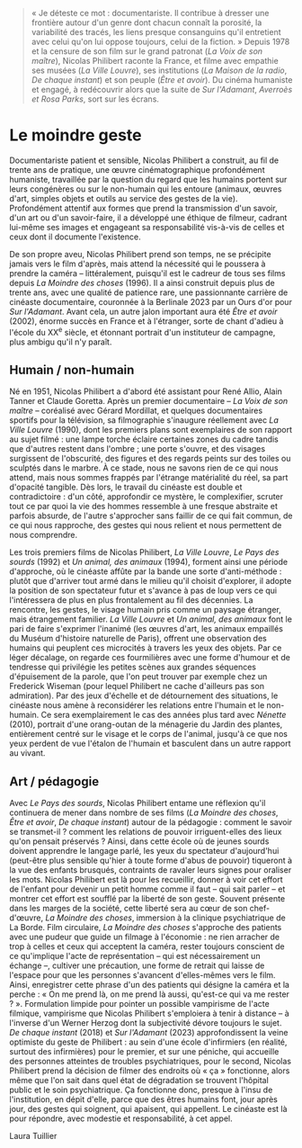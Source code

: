 > « Je déteste ce mot : documentariste. Il contribue à dresser une frontière autour d'un genre dont chacun connaît la porosité, la variabilité des tracés, les liens presque consanguins qu'il entretient avec celui qu'on lui oppose toujours, celui de la fiction. » Depuis 1978 et la censure de son film sur le grand patronat (_La Voix de son maître_), Nicolas Philibert raconte la France, et filme avec empathie ses musées (_La Ville Louvre_), ses institutions (_La Maison de la radio_, _De chaque instant_) et son peuple (_Être et avoir_). Du cinéma humaniste et engagé, à redécouvrir alors que la suite de _Sur l'Adamant_, _Averroès et Rosa Parks_, sort sur les écrans.

# Le moindre geste

Documentariste patient et sensible, Nicolas Philibert a construit, au fil de trente ans de pratique, une œuvre cinématographique profondément humaniste, travaillée par la question du regard que les humains portent sur leurs congénères ou sur le non-humain qui les entoure (animaux, œuvres d'art, simples objets et outils au service des gestes de la vie). Profondément attentif aux formes que prend la transmission d'un savoir, d'un art ou d'un savoir-faire, il a développé une éthique de filmeur, cadrant lui-même ses images et engageant sa responsabilité vis-à-vis de celles et ceux dont il documente l'existence.

De son propre aveu, Nicolas Philibert prend son temps, ne se précipite jamais vers le film d'après, mais attend la nécessité qui le poussera à prendre la caméra – littéralement, puisqu'il est le cadreur de tous ses films depuis _La Moindre des choses_ (1996). Il a ainsi construit depuis plus de trente ans, avec une qualité de patience rare, une passionnante carrière de cinéaste documentaire, couronnée à la Berlinale 2023 par un Ours d'or pour _Sur l'Adamant_. Avant cela, un autre jalon important aura été _Être et avoir_ (2002), énorme succès en France et à l'étranger, sorte de chant d'adieu à l'école du XX<sup>e</sup> siècle, et étonnant portrait d'un instituteur de campagne, plus ambigu qu'il n'y paraît.

## Humain / non-humain

Né en 1951, Nicolas Philibert a d'abord été assistant pour René Allio, Alain Tanner et Claude Goretta. Après un premier documentaire – _La Voix de son maître_ – coréalisé avec Gérard Mordillat, et quelques documentaires sportifs pour la télévision, sa filmographie s'inaugure réellement avec _La Ville Louvre_ (1990), dont les premiers plans sont exemplaires de son rapport au sujet filmé : une lampe torche éclaire certaines zones du cadre tandis que d'autres restent dans l'ombre ; une porte s'ouvre, et des visages surgissent de l'obscurité, des figures et des regards peints sur des toiles ou sculptés dans le marbre. À ce stade, nous ne savons rien de ce qui nous attend, mais nous sommes frappés par l'étrange matérialité du réel, sa part d'opacité tangible. Dès lors, le travail du cinéaste est double et contradictoire : d'un côté, approfondir ce mystère, le complexifier, scruter tout ce par quoi la vie des hommes ressemble à une fresque abstraite et parfois absurde, de l'autre s'approcher sans faillir de ce qui fait commun, de ce qui nous rapproche, des gestes qui nous relient et nous permettent de nous comprendre.

Les trois premiers films de Nicolas Philibert, _La Ville Louvre_, _Le Pays des sourds_ (1992) et _Un animal, des animaux_ (1994), forment ainsi une période d'approche, où le cinéaste affûte par la bande une sorte d'anti-méthode : plutôt que d'arriver tout armé dans le milieu qu'il choisit d'explorer, il adopte la position de son spectateur futur et s'avance à pas de loup vers ce qui l'intéressera de plus en plus frontalement au fil des décennies. La rencontre, les gestes, le visage humain pris comme un paysage étranger, mais étrangement familier. _La Ville Louvre_ et _Un animal, des animaux_ font le pari de faire s'exprimer l'inanimé (les œuvres d'art, les animaux empaillés du Muséum d'histoire naturelle de Paris), offrent une observation des humains qui peuplent ces microcités à travers les yeux des objets. Par ce léger décalage, on regarde ces fourmilières avec une forme d'humour et de tendresse qui privilégie les petites scènes aux grandes séquences d'épuisement de la parole, que l'on peut trouver par exemple chez un Frederick Wiseman (pour lequel Philibert ne cache d'ailleurs pas son admiration). Par des jeux d'échelle et de détournement des situations, le cinéaste nous amène à reconsidérer les relations entre l'humain et le non-humain. Ce sera exemplairement le cas des années plus tard avec _Nénette_ (2010), portrait d'une orang-outan de la ménagerie du Jardin des plantes, entièrement centré sur le visage et le corps de l'animal, jusqu'à ce que nos yeux perdent de vue l'étalon de l'humain et basculent dans un autre rapport au vivant.

## Art / pédagogie

Avec _Le Pays des sourds_, Nicolas Philibert entame une réflexion qu'il continuera de mener dans nombre de ses films (_La Moindre des choses_, _Être et avoir_, _De chaque instant_) autour de la pédagogie : comment le savoir se transmet-il ? comment les relations de pouvoir irriguent-elles des lieux qu'on pensait préservés ? Ainsi, dans cette école où de jeunes sourds doivent apprendre le langage parlé, les yeux du spectateur d'aujourd'hui (peut-être plus sensible qu'hier à toute forme d'abus de pouvoir) tiqueront à la vue des enfants brusqués, contraints de ravaler leurs signes pour oraliser les mots. Nicolas Philibert est là pour les recueillir, donner à voir cet effort de l'enfant pour devenir un petit homme comme il faut – qui sait parler – et montrer cet effort est soufflé par la liberté de son geste. Souvent présente dans les marges de la société, cette liberté sera au cœur de son chef-d'œuvre, _La Moindre des choses_, immersion à la clinique psychiatrique de La Borde. Film circulaire, _La Moindre des choses_ s'approche des patients avec une pudeur que guide un filmage à l'économie : ne rien arracher de trop à celles et ceux qui acceptent la caméra, rester toujours conscient de ce qu'implique l'acte de représentation – qui est nécessairement un échange –, cultiver une précaution, une forme de retrait qui laisse de l'espace pour que les personnes s'avancent d'elles-mêmes vers le film. Ainsi, enregistrer cette phrase d'un des patients qui désigne la caméra et la perche : « On me prend là, on me prend là aussi, qu'est-ce qui va me rester ? ». Formulation limpide pour pointer un possible vampirisme de l'acte filmique, vampirisme que Nicolas Philibert s'emploiera à tenir à distance – à l'inverse d'un Werner Herzog dont la subjectivité dévore toujours le sujet. _De chaque instant_ (2018) et _Sur l'Adamant_ (2023) approfondissent la veine optimiste du geste de Philibert : au sein d'une école d'infirmiers (en réalité, surtout des infirmières) pour le premier, et sur une péniche, qui accueille des personnes atteintes de troubles psychiatriques, pour le second, Nicolas Philibert prend la décision de filmer des endroits où « ça » fonctionne, alors même que l'on sait dans quel état de dégradation se trouvent l'hôpital public et le soin psychiatrique. Ça fonctionne donc, presque à l'insu de l'institution, en dépit d'elle, parce que des êtres humains font, jour après jour, des gestes qui soignent, qui apaisent, qui appellent. Le cinéaste est là pour répondre, avec modestie et responsabilité, à cet appel.

<div class="author">Laura Tuillier</div>
